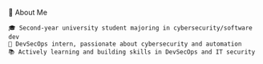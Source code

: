👋 About Me

    🎓 Second-year university student majoring in cybersecurity/software dev
    💼 DevSecOps intern, passionate about cybersecurity and automation
    📚 Actively learning and building skills in DevSecOps and IT security



